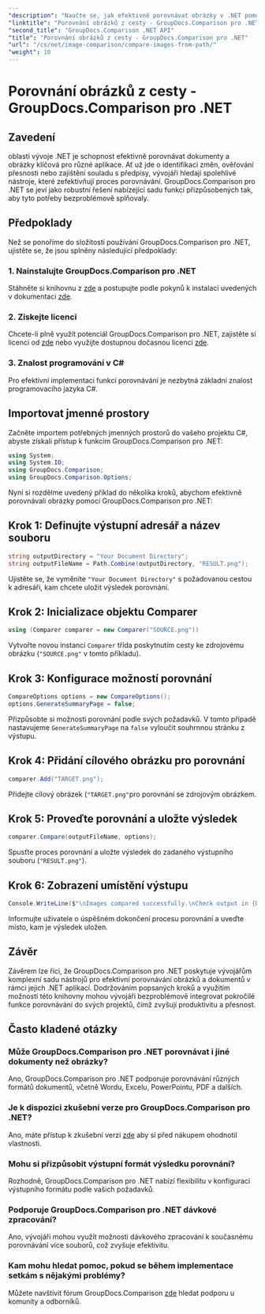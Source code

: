 ```yaml
---
"description": "Naučte se, jak efektivně porovnávat obrázky v .NET pomocí knihovny GroupDocs.Comparison. Pro bezproblémovou integraci postupujte podle podrobného návodu."
"linktitle": "Porovnání obrázků z cesty - GroupDocs.Comparison pro .NET"
"second_title": "GroupDocs.Comparison .NET API"
"title": "Porovnání obrázků z cesty - GroupDocs.Comparison pro .NET"
"url": "/cs/net/image-comparison/compare-images-from-path/"
"weight": 10
---
```


# Porovnání obrázků z cesty - GroupDocs.Comparison pro .NET

## Zavedení
oblasti vývoje .NET je schopnost efektivně porovnávat dokumenty a obrázky klíčová pro různé aplikace. Ať už jde o identifikaci změn, ověřování přesnosti nebo zajištění souladu s předpisy, vývojáři hledají spolehlivé nástroje, které zefektivňují proces porovnávání. GroupDocs.Comparison pro .NET se jeví jako robustní řešení nabízející sadu funkcí přizpůsobených tak, aby tyto potřeby bezproblémově splňovaly.
## Předpoklady
Než se ponoříme do složitostí používání GroupDocs.Comparison pro .NET, ujistěte se, že jsou splněny následující předpoklady:
### 1. Nainstalujte GroupDocs.Comparison pro .NET
Stáhněte si knihovnu z [zde](https://releases.groupdocs.com/comparison/net/) a postupujte podle pokynů k instalaci uvedených v dokumentaci [zde](https://tutorials.groupdocs.com/comparison/net/).
### 2. Získejte licenci
Chcete-li plně využít potenciál GroupDocs.Comparison pro .NET, zajistěte si licenci od [zde](https://purchase.groupdocs.com/buy) nebo využijte dostupnou dočasnou licenci [zde](https://purchase.groupdocs.com/temporary-license/).
### 3. Znalost programování v C#
Pro efektivní implementaci funkcí porovnávání je nezbytná základní znalost programovacího jazyka C#.

## Importovat jmenné prostory
Začněte importem potřebných jmenných prostorů do vašeho projektu C#, abyste získali přístup k funkcím GroupDocs.Comparison pro .NET:
```csharp
using System;
using System.IO;
using GroupDocs.Comparison;
using GroupDocs.Comparison.Options;
```

Nyní si rozdělme uvedený příklad do několika kroků, abychom efektivně porovnávali obrázky pomocí GroupDocs.Comparison pro .NET:
## Krok 1: Definujte výstupní adresář a název souboru
```csharp
string outputDirectory = "Your Document Directory";
string outputFileName = Path.Combine(outputDirectory, "RESULT.png");
```
Ujistěte se, že vyměníte `"Your Document Directory"` s požadovanou cestou k adresáři, kam chcete uložit výsledek porovnání.
## Krok 2: Inicializace objektu Comparer
```csharp
using (Comparer comparer = new Comparer("SOURCE.png"))
```
Vytvořte novou instanci `Comparer` třída poskytnutím cesty ke zdrojovému obrázku (`"SOURCE.png"` v tomto příkladu).
## Krok 3: Konfigurace možností porovnání
```csharp
CompareOptions options = new CompareOptions();
options.GenerateSummaryPage = false;
```
Přizpůsobte si možnosti porovnání podle svých požadavků. V tomto případě nastavujeme `GenerateSummaryPage` na `false` vyloučit souhrnnou stránku z výstupu.
## Krok 4: Přidání cílového obrázku pro porovnání
```csharp
comparer.Add("TARGET.png");
```
Přidejte cílový obrázek (`"TARGET.png"`pro porovnání se zdrojovým obrázkem.
## Krok 5: Proveďte porovnání a uložte výsledek
```csharp
comparer.Compare(outputFileName, options);
```
Spusťte proces porovnání a uložte výsledek do zadaného výstupního souboru (`"RESULT.png"`).
## Krok 6: Zobrazení umístění výstupu
```csharp
Console.WriteLine($"\nImages compared successfully.\nCheck output in {Directory.GetCurrentDirectory()}.");
```
Informujte uživatele o úspěšném dokončení procesu porovnání a uveďte místo, kam je výsledek uložen.

## Závěr
Závěrem lze říci, že GroupDocs.Comparison pro .NET poskytuje vývojářům komplexní sadu nástrojů pro efektivní porovnávání obrázků a dokumentů v rámci jejich .NET aplikací. Dodržováním popsaných kroků a využitím možností této knihovny mohou vývojáři bezproblémově integrovat pokročilé funkce porovnávání do svých projektů, čímž zvyšují produktivitu a přesnost.
## Často kladené otázky
### Může GroupDocs.Comparison pro .NET porovnávat i jiné dokumenty než obrázky?
Ano, GroupDocs.Comparison pro .NET podporuje porovnávání různých formátů dokumentů, včetně Wordu, Excelu, PowerPointu, PDF a dalších.
### Je k dispozici zkušební verze pro GroupDocs.Comparison pro .NET?
Ano, máte přístup k zkušební verzi [zde](https://releases.groupdocs.com/) aby si před nákupem ohodnotil vlastnosti.
### Mohu si přizpůsobit výstupní formát výsledku porovnání?
Rozhodně, GroupDocs.Comparison pro .NET nabízí flexibilitu v konfiguraci výstupního formátu podle vašich požadavků.
### Podporuje GroupDocs.Comparison pro .NET dávkové zpracování?
Ano, vývojáři mohou využít možnosti dávkového zpracování k současnému porovnávání více souborů, což zvyšuje efektivitu.
### Kam mohu hledat pomoc, pokud se během implementace setkám s nějakými problémy?
Můžete navštívit fórum GroupDocs.Comparison [zde](https://forum.groupdocs.com/c/comparison/12) hledat podporu u komunity a odborníků.